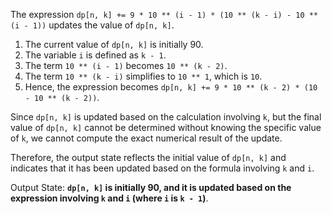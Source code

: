 The expression `dp[n, k] += 9 * 10 ** (i - 1) * (10 ** (k - i) - 10 ** (i - 1))` updates the value of `dp[n, k]`. 

1. The current value of `dp[n, k]` is initially 90.
2. The variable `i` is defined as `k - 1`.
3. The term `10 ** (i - 1)` becomes `10 ** (k - 2)`.
4. The term `10 ** (k - i)` simplifies to `10 ** 1`, which is `10`.
5. Hence, the expression becomes `dp[n, k] += 9 * 10 ** (k - 2) * (10 - 10 ** (k - 2))`.

Since `dp[n, k]` is updated based on the calculation involving `k`, but the final value of `dp[n, k]` cannot be determined without knowing the specific value of `k`, we cannot compute the exact numerical result of the update. 

Therefore, the output state reflects the initial value of `dp[n, k]` and indicates that it has been updated based on the formula involving `k` and `i`.

Output State: **`dp[n, k]` is initially 90, and it is updated based on the expression involving `k` and `i` (where `i` is `k - 1`)**.